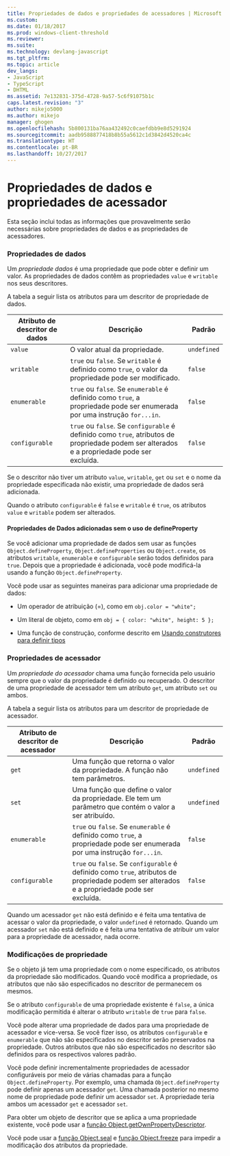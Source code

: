 ```yaml
---
title: Propriedades de dados e propriedades de acessadores | Microsoft Docs
ms.custom: 
ms.date: 01/18/2017
ms.prod: windows-client-threshold
ms.reviewer: 
ms.suite: 
ms.technology: devlang-javascript
ms.tgt_pltfrm: 
ms.topic: article
dev_langs:
- JavaScript
- TypeScript
- DHTML
ms.assetid: 7e132831-375d-4728-9a57-5c6f91075b1c
caps.latest.revision: "3"
author: mikejo5000
ms.author: mikejo
manager: ghogen
ms.openlocfilehash: 5b800131ba76aa432492c0caefdbb9e8d5291924
ms.sourcegitcommit: aadb9588877418b8b55a5612c1d3842d4520ca4c
ms.translationtype: HT
ms.contentlocale: pt-BR
ms.lasthandoff: 10/27/2017
---
```

# <a name="data-properties-and-accessor-properties"></a>Propriedades de dados e propriedades de acessador
Esta seção inclui todas as informações que provavelmente serão necessárias sobre propriedades de dados e as propriedades de acessadores.  
  
### <a name="data-properties"></a>Propriedades de dados  
 Um *propriedade dados* é uma propriedade que pode obter e definir um valor. As propriedades de dados contêm as propriedades `value` e `writable` nos seus descritores.  
  
 A tabela a seguir lista os atributos para um descritor de propriedade de dados.  
  
|Atributo de descritor de dados|Descrição|Padrão|  
|-------------------------------|-----------------|-------------|  
|`value`|O valor atual da propriedade.|`undefined`|  
|`writable`|`true` ou `false`. Se `writable` é definido como `true`, o valor da propriedade pode ser modificado.|`false`|  
|`enumerable`|`true` ou `false`. Se `enumerable` é definido como `true`, a propriedade pode ser enumerada por uma instrução `for...in`.|`false`|  
|`configurable`|`true` ou `false`. Se `configurable` é definido como `true`, atributos de propriedade podem ser alterados e a propriedade pode ser excluída.|`false`|  
  
 Se o descritor não tiver um atributo `value`, `writable`, `get` ou `set` e o nome da propriedade especificada não existir, uma propriedade de dados será adicionada.  
  
 Quando o atributo `configurable` é `false` e `writable` é `true`, os atributos `value` e `writable` podem ser alterados.  
  
#### <a name="data-properties-added-without-using-defineproperty"></a>Propriedades de Dados adicionadas sem o uso de defineProperty  
 Se você adicionar uma propriedade de dados sem usar as funções `Object.defineProperty`, `Object.defineProperties` ou `Object.create`, os atributos `writable`, `enumerable` e `configurable` serão todos definidos para `true`. Depois que a propriedade é adicionada, você pode modificá-la usando a função `Object.defineProperty`.  
  
 Você pode usar as seguintes maneiras para adicionar uma propriedade de dados:  
  
-   Um operador de atribuição (=), como em `obj.color = "white";`  
  
-   Um literal de objeto, como em `obj = { color: "white", height: 5 };`  
  
-   Uma função de construção, conforme descrito em [Usando construtores para definir tipos](../../javascript/advanced/using-constructors-to-define-types.md)  
  
### <a name="accessor-properties"></a>Propriedades de acessador  
 Um *propriedade do acessador* chama uma função fornecida pelo usuário sempre que o valor da propriedade é definido ou recuperado. O descritor de uma propriedade de acessador tem um atributo `get`, um atributo `set` ou ambos.  
  
 A tabela a seguir lista os atributos para um descritor de propriedade de acessador.  
  
|Atributo de descritor de acessador|Descrição|Padrão|  
|-----------------------------------|-----------------|-------------|  
|`get`|Uma função que retorna o valor da propriedade. A função não tem parâmetros.|`undefined`|  
|`set`|Uma função que define o valor da propriedade. Ele tem um parâmetro que contém o valor a ser atribuído.|`undefined`|  
|`enumerable`|`true` ou `false`. Se `enumerable` é definido como `true`, a propriedade pode ser enumerada por uma instrução `for...in`.|`false`|  
|`configurable`|`true` ou `false`. Se `configurable` é definido como `true`, atributos de propriedade podem ser alterados e a propriedade pode ser excluída.|`false`|  
  
 Quando um acessador `get` não está definido e é feita uma tentativa de acessar o valor da propriedade, o valor `undefined` é retornado. Quando um acessador `set` não está definido e é feita uma tentativa de atribuir um valor para a propriedade de acessador, nada ocorre.  
  
### <a name="property-modifications"></a>Modificações de propriedade  
 Se o objeto já tem uma propriedade com o nome especificado, os atributos da propriedade são modificados. Quando você modifica a propriedade, os atributos que não são especificados no descritor de permanecem os mesmos.  
  
 Se o atributo `configurable` de uma propriedade existente é `false`, a única modificação permitida é alterar o atributo `writable` de `true` para `false`.  
  
 Você pode alterar uma propriedade de dados para uma propriedade de acessador e vice-versa. Se você fizer isso, os atributos `configurable` e `enumerable` que não são especificados no descritor serão preservados na propriedade. Outros atributos que não são especificados no descritor são definidos para os respectivos valores padrão.  
  
 Você pode definir incrementalmente propriedades de acessador configuráveis por meio de várias chamadas para a função `Object.defineProperty`. Por exemplo, uma chamada `Object.defineProperty` pode definir apenas um acessador `get`. Uma chamada posterior no mesmo nome de propriedade pode definir um acessador `set`. A propriedade teria ambos um acessador `get` e acessador `set`.  
  
 Para obter um objeto de descritor que se aplica a uma propriedade existente, você pode usar a [função Object.getOwnPropertyDescriptor](../../javascript/reference/object-getownpropertydescriptor-function-javascript.md).  
  
 Você pode usar a [função Object.seal](../../javascript/reference/object-seal-function-javascript.md) e [função Object.freeze](../../javascript/reference/object-freeze-function-javascript.md) para impedir a modificação dos atributos da propriedade.